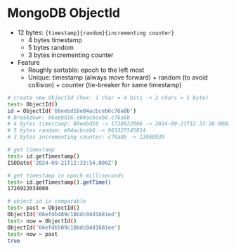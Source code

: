 # MongoDB ObjectId

- 12 bytes: `{timestamp}{random}{incrementing counter}`
    - 4 bytes timestamp
    - 5 bytes random
    - 3 bytes incrementing counter
- Feature
    - Roughly sortable: epoch to the left most
    - Unique: timestamp (always move forward) + random (to avoid collision) + counter (tie-breaker for same timestamp)

```sh
# create new ObjectId (hex: 1 char = 4 bits -> 2 chars = 1 byte)
test> ObjectId()
id = ObjectId('66eebd16e04acbceb6c76a8b')
# breakdown: 66eebd16.e04acbceb6.c76a8b
# 4 bytes timestamp: 66eebd16 -> 1726922006 -> 2024-09-21T12:33:26.000Z
# 5 bytes random: e04acbceb6 -> 963327545014
# 3 bytes incrementing counter: c76a8b -> 13068939

# get timestamp
test> id.getTimestamp()
ISODate('2024-09-21T12:33:54.000Z')

# get timestamp in epoch milliseconds
test> id.getTimestamp().getTime()
1726922034000

# object id is comparable
test> past = ObjectId()
ObjectId('66efdb489c18bdc04d1681ed')
test> now = ObjectId()
ObjectId('66efdb509c18bdc04d1681ee')
test> now > past
true
```
